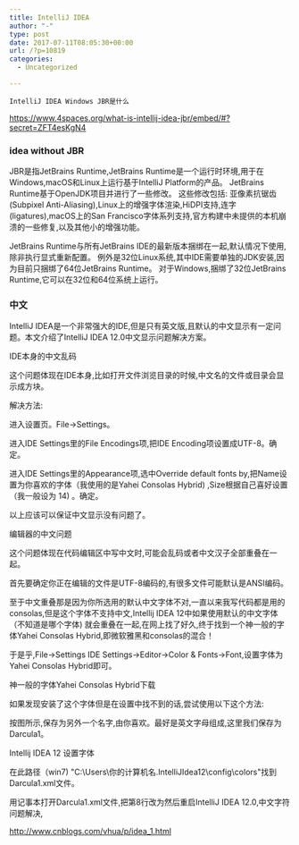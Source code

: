 ```yaml
---
title: IntelliJ IDEA
author: "-"
type: post
date: 2017-07-11T08:05:30+00:00
url: /?p=10819
categories:
  - Uncategorized

---
```

    IntelliJ IDEA Windows JBR是什么

https://www.4spaces.org/what-is-intellij-idea-jbr/embed/#?secret=ZFT4esKgN4

### idea without JBR

JBR是指JetBrains Runtime,JetBrains Runtime是一个运行时环境,用于在Windows,macOS和Linux上运行基于IntelliJ Platform的产品。 JetBrains Runtime基于OpenJDK项目并进行了一些修改。 这些修改包括: 亚像素抗锯齿(Subpixel Anti-Aliasing),Linux上的增强字体渲染,HiDPI支持,连字(ligatures),macOS上的San Francisco字体系列支持,官方构建中未提供的本机崩溃的一些修复,以及其他小的增强功能。

JetBrains Runtime与所有JetBrains IDE的最新版本捆绑在一起,默认情况下使用,除非执行显式重新配置。 例外是32位Linux系统,其中IDE需要单独的JDK安装,因为目前只捆绑了64位JetBrains Runtime。 对于Windows,捆绑了32位JetBrains Runtime,它可以在32位和64位系统上运行。

### 中文

IntelliJ IDEA是一个非常强大的IDE,但是只有英文版,且默认的中文显示有一定问题。本文介绍了IntelliJ IDEA 12.0中文显示问题解决方案。

IDE本身的中文乱码
  
这个问题体现在IDE本身,比如打开文件浏览目录的时候,中文名的文件或目录会显示成方块。
  
解决方法: 

进入设置页。File->Settings。
  
进入IDE Settings里的File Encodings项,把IDE Encoding项设置成UTF-8。确定。
  
进入IDE Settings里的Appearance项,选中Override default fonts by,把Name设置为你喜欢的字体（我使用的是Yahei Consolas Hybrid) ,Size根据自己喜好设置（我一般设为 14) 。确定。
  
以上应该可以保证中文显示没有问题了。

编辑器的中文问题
  
这个问题体现在代码编辑区中写中文时,可能会乱码或者中文汉子全部重叠在一起。
  
首先要确定你正在编辑的文件是UTF-8编码的,有很多文件可能默认是ANSI编码。

至于中文重叠那是因为你所选用的默认中文字体不对,一直以来我写代码都是用的consolas,但是这个字体不支持中文,Intellij IDEA 12中如果使用默认的中文字体（不知道是哪个字体) 就会重叠在一起,在网上找了好久,终于找到一个神一般的字体Yahei Consolas Hybrid,即微软雅黑和consolas的混合！

于是乎,File->Settings IDE Settings->Editor->Color & Fonts->Font,设置字体为Yahei Consolas Hybrid即可。

神一般的字体Yahei Consolas Hybrid下载

如果发现安装了这个字体但是在设置中找不到的话,尝试使用以下这个方法: 
  
按图所示,保存为另外一个名字,由你喜欢。最好是英文字母组成,这里我们保存为Darcula1。

Intellij IDEA 12 设置字体
  
在此路径（win7) "C:\Users\你的计算机名.IntelliJIdea12\config\colors"找到Darcula1.xml文件。
  
用记事本打开Darcula1.xml文件,把第8行改为然后重启IntelliJ IDEA 12.0,中文字符问题解决,
  
http://www.cnblogs.com/vhua/p/idea_1.html